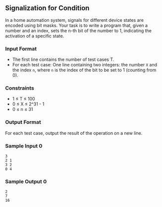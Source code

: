 ## Signalization for Condition

In a home automation system, signals for different device states are encoded using bit masks. Your task is to write a program that, given a number and an index, sets the n-th bit of the number to 1, indicating the activation of a specific state.

### Input Format

- The first line contains the number of test cases T.
- For each test case: One line containing two integers: the number `X` and the index `n`, where `n` is the index of the bit to be set to 1 (counting from 0).

### Constraints

- 1 ≤ T ≤ 100
- 0 ≤ X ≤ 2^31 - 1
- 0 ≤ n ≤ 31

### Output Format

For each test case, output the result of the operation on a new line.

### Sample Input 0

```
3 
2 1 
3 2 
0 4
```

### Sample Output 0

```
2 
7 
16 
```
